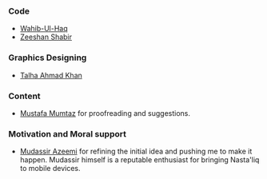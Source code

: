 
### Code

  * [Wahib-Ul-Haq](https://twitter.com/wahibhaq)
  * [Zeeshan Shabir](https://github.com/ZeeshanShabbir)

### Graphics Designing 

  * [Talha Ahmad Khan](https://twitter.com/TalhaAhmad93) 

### Content

  * [Mustafa Mumtaz](https://twitter.com/mustafamumtaz) for proofreading and suggestions.


### Motivation and Moral support

  * [Mudassir Azeemi](https://twitter.com/maxeemi) for refining the initial idea and pushing me to make it happen. Mudassir himself is a reputable enthusiast for bringing Nasta'liq to mobile devices.
